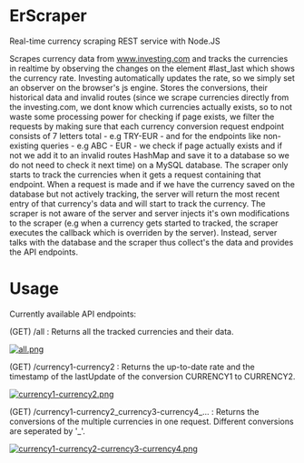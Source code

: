 # ErScraper
Real-time currency scraping REST service with Node.JS

Scrapes currency data from www.investing.com and tracks the currencies in realtime by observing the changes on the element #last_last which shows the currency rate. Investing automatically updates the rate, so we simply set an observer on the browser's js engine. Stores the conversions, their historical data and invalid routes (since we scrape currencies directly from the investing.com, we dont know which currencies actually exists, so to not waste some processing power for checking if page exists, we filter the requests by making sure that each currency conversion request endpoint consists of 7 letters total - e.g TRY-EUR - and for the endpoints like non-existing queries - e.g ABC - EUR - we check if page actually exists and if not we add it to an invalid routes HashMap and save it to a database so we do not need to check it next time) on a MySQL database. The scraper only starts to track the currencies when it gets a request containing that endpoint. When a request is made and if we have the currency saved on the database but not actively tracking, the server will return the most recent entry of that currency's data and will start to track the currency. The scraper is not aware of the server and server injects it's own modifications to the scraper (e.g when a currency gets started to tracked, the scraper executes the callback which is overriden by the server). Instead, server talks with the database and the scraper thus collect's the data and provides the API endpoints.

# Usage
Currently available API endpoints:

(GET) /all  : Returns all the tracked currencies and their data.

[![all.png](https://i.postimg.cc/4xd2HQ9b/all.png)](https://postimg.cc/hfk1HxMf)

(GET) /currency1-currency2 : Returns the up-to-date rate and the timestamp of the lastUpdate of the conversion CURRENCY1 to CURRENCY2.

[![currency1-currency2.png](https://i.postimg.cc/Y0CYDbkd/currency1-currency2.png)](https://postimg.cc/BLRjX5jF)

(GET) /currency1-currency2_currency3-currency4_... : Returns the conversions of the multiple currencies in one request. Different conversions are seperated by '_'.

[![currency1-currency2-currency3-currency4.png](https://i.postimg.cc/Z5t0CVgX/currency1-currency2-currency3-currency4.png)](https://postimg.cc/F7ph6ghx)
